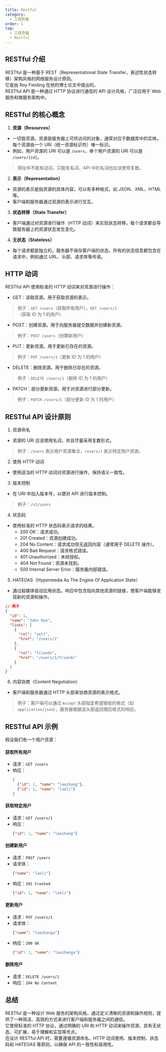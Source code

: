 ```yaml
---
title: Restful
category:
  - 工程质量
order: 1
tag:
  - 工程质量
  - Restful
---
```


## RESTful 介绍
RESTful 是一种基于 REST（Representational State Transfer，表述性状态转移）架构风格的网络服务设计原则。  
它是由 Roy Fielding 在他的博士论文中提出的。  
RESTful API 是一种通过 HTTP 协议进行通信的 API 设计风格，广泛应用于 Web 服务和微服务架构中。  

## RESTful 的核心概念
1. **资源（Resources）**
- 一切皆资源。资源是服务器上可供访问的对象，通常对应于数据库中的实体。每个资源由一个 URI（统一资源标识符）唯一标识。
- 例如，用户资源的 URI 可以是 `/users`，单个用户资源的 URI 可以是 `/users/{id}`。
> 网址中不能有动词，只能有名词，API 中的名词也应该使用复数。

2. **表示（Representation）**
- 资源的表示是指资源的具体内容，可以有多种格式，如 JSON、XML、HTML 等。
- 客户端和服务器通过资源的表示进行交互。

3. **状态转移（State Transfer）**
- 客户端通过对资源进行操作（HTTP 动词）来实现状态转移。每个请求都会导致服务器上的资源状态发生变化。

4. **无状态（Stateless）**
- 每个请求都是独立的，服务器不保存客户端的状态。所有的状态信息都包含在请求中，例如通过 URL、头部、请求体等传递。

## HTTP 动词
RESTful API 使用标准的 HTTP 动词来对资源进行操作：
- GET：读取资源。用于获取资源的表示。
> 例子：`GET /users`（获取所有用户），`GET /users/1`（获取 ID 为 1 的用户）

- POST：创建资源。用于向服务器提交数据并创建新资源。
> 例子：`POST /users`（创建新用户）

- PUT：更新资源。用于更新已存在的资源。
> 例子：`PUT /users/1`（更新 ID 为 1 的用户）

- DELETE：删除资源。用于删除已存在的资源。
> 例子：`DELETE /users/1`（删除 ID 为 1 的用户）

- PATCH：部分更新资源。用于对资源进行部分更新。
> 例子：`PATCH /users/1`（部分更新 ID 为 1 的用户）

## RESTful API 设计原则
1. 资源命名
- 资源的 URI 应该使用名词，并且尽量采用复数形式。
> 例子：`/users` 表示用户资源集合，`/users/1` 表示特定用户资源。

2. 使用 HTTP 动词
- 使用适当的 HTTP 动词对资源进行操作，保持语义一致性。

3. 版本控制
- 在 URI 中加入版本号，以便对 API 进行版本控制。
> 例子：`/v1/users`

4. 状态码
- 使用标准的 HTTP 状态码表示请求的结果。
  - 200 OK：请求成功。
  - 201 Created：资源创建成功。
  - 204 No Content：请求成功但无返回内容（通常用于 DELETE 操作）。
  - 400 Bad Request：请求格式错误。
  - 401 Unauthorized：未经授权。
  - 404 Not Found：资源未找到。
  - 500 Internal Server Error：服务器内部错误。

5. HATEOAS（Hypermedia As The Engine Of Application State）
- 通过超媒体驱动应用状态。响应中包含指向其他资源的链接，使客户端能够发现新的资源和操作。
```json
// 例子
{
  "id": 1,
  "name": "John Doe",
  "links": [
    {
      "rel": "self",
      "href": "/users/1"
    },
    {
      "rel": "friends",
      "href": "/users/1/friends"
    }
  ]
}
```

6. 内容协商（Content Negotiation）
- 客户端和服务器通过 HTTP 头部来协商资源的表示格式。
> 例子：客户端可以通过 `Accept` 头部指定希望接收的格式（如 `application/json`），服务器根据该头部返回相应格式的响应。

## RESTful API 示例
假设我们有一个用户资源：
#### 获取所有用户
- 请求：`GET /users`
- 响应：
  ```json
  [
    {"id": 1, "name": "laozhang"},
    {"id": 2, "name": "laoli"}
  ]
  ```

#### 获取特定用户
- 请求：`GET /users/1`
- 响应：
  ```json
  {"id": 1, "name": "laozhang"}
  ```

#### 创建新用户
- 请求：`POST /users`
- 请求体：
  ```json
  {"name": "laoli"}
  ```
- 响应：`201 Created`
  ```json
  {"id": 1, "name": "laoli"}
  ```

#### 更新用户
- 请求：`PUT /users/1`
- 请求体：
  ```json
  {"name": "laozhanga"}
  ```
- 响应：`200 OK`
  ```json
  {"id": 1, "name": "laozhanga"}
  ```

#### 删除用户
- 请求：`DELETE /users/1`
- 响应：`204 No Content`

## 总结
RESTful 是一种设计 Web 服务的架构风格，通过定义清晰的资源和操作规则，提供了一种简洁、高效的方式来进行客户端和服务器之间的通信。  
它使用标准的 HTTP 协议，通过明确的 URI 和 HTTP 动词来操作资源，具有无状态、可扩展、易于理解和实现等优点。  
在设计 RESTful API 时，需要遵循资源命名、HTTP 动词使用、版本控制、状态码和 HATEOAS 等原则，以确保 API 的一致性和易用性。